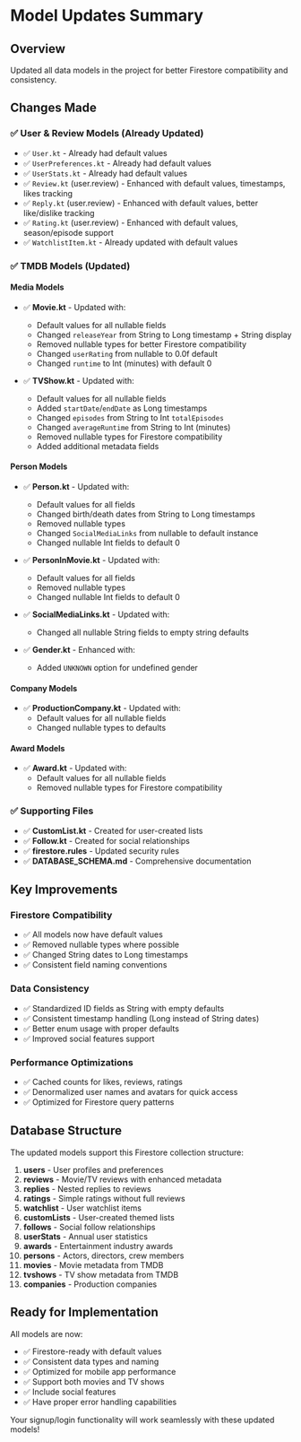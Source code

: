 # Model Updates Summary

## Overview
Updated all data models in the project for better Firestore compatibility and consistency.

## Changes Made

### ✅ **User & Review Models** (Already Updated)
- ✅ `User.kt` - Already had default values
- ✅ `UserPreferences.kt` - Already had default values  
- ✅ `UserStats.kt` - Already had default values
- ✅ `Review.kt` (user.review) - Enhanced with default values, timestamps, likes tracking
- ✅ `Reply.kt` (user.review) - Enhanced with default values, better like/dislike tracking
- ✅ `Rating.kt` (user.review) - Enhanced with default values, season/episode support
- ✅ `WatchlistItem.kt` - Already updated with default values

### ✅ **TMDB Models** (Updated)

#### **Media Models**
- ✅ **Movie.kt** - Updated with:
  - Default values for all nullable fields
  - Changed `releaseYear` from String to Long timestamp + String display
  - Removed nullable types for better Firestore compatibility
  - Changed `userRating` from nullable to 0.0f default
  - Changed `runtime` to Int (minutes) with default 0

- ✅ **TVShow.kt** - Updated with:
  - Default values for all nullable fields
  - Added `startDate`/`endDate` as Long timestamps
  - Changed `episodes` from String to Int `totalEpisodes`
  - Changed `averageRuntime` from String to Int (minutes)
  - Removed nullable types for Firestore compatibility
  - Added additional metadata fields

#### **Person Models**
- ✅ **Person.kt** - Updated with:
  - Default values for all fields
  - Changed birth/death dates from String to Long timestamps
  - Removed nullable types
  - Changed `SocialMediaLinks` from nullable to default instance
  - Changed nullable Int fields to default 0

- ✅ **PersonInMovie.kt** - Updated with:
  - Default values for all fields
  - Removed nullable types
  - Changed nullable Int fields to default 0

- ✅ **SocialMediaLinks.kt** - Updated with:
  - Changed all nullable String fields to empty string defaults

- ✅ **Gender.kt** - Enhanced with:
  - Added `UNKNOWN` option for undefined gender

#### **Company Models**
- ✅ **ProductionCompany.kt** - Updated with:
  - Default values for all nullable fields
  - Changed nullable types to defaults

#### **Award Models**
- ✅ **Award.kt** - Updated with:
  - Default values for all nullable fields
  - Removed nullable types for Firestore compatibility

### ✅ **Supporting Files**
- ✅ **CustomList.kt** - Created for user-created lists
- ✅ **Follow.kt** - Created for social relationships
- ✅ **firestore.rules** - Updated security rules
- ✅ **DATABASE_SCHEMA.md** - Comprehensive documentation

## Key Improvements

### **Firestore Compatibility**
- ✅ All models now have default values
- ✅ Removed nullable types where possible
- ✅ Changed String dates to Long timestamps
- ✅ Consistent field naming conventions

### **Data Consistency**
- ✅ Standardized ID fields as String with empty defaults
- ✅ Consistent timestamp handling (Long instead of String dates)
- ✅ Better enum usage with proper defaults
- ✅ Improved social features support

### **Performance Optimizations**
- ✅ Cached counts for likes, reviews, ratings
- ✅ Denormalized user names and avatars for quick access
- ✅ Optimized for Firestore query patterns

## Database Structure
The updated models support this Firestore collection structure:

1. **users** - User profiles and preferences
2. **reviews** - Movie/TV reviews with enhanced metadata
3. **replies** - Nested replies to reviews
4. **ratings** - Simple ratings without full reviews
5. **watchlist** - User watchlist items
6. **customLists** - User-created themed lists
7. **follows** - Social follow relationships
8. **userStats** - Annual user statistics
9. **awards** - Entertainment industry awards
10. **persons** - Actors, directors, crew members
11. **movies** - Movie metadata from TMDB
12. **tvshows** - TV show metadata from TMDB
13. **companies** - Production companies

## Ready for Implementation
All models are now:
- ✅ Firestore-ready with default values
- ✅ Consistent data types and naming
- ✅ Optimized for mobile app performance
- ✅ Support both movies and TV shows
- ✅ Include social features
- ✅ Have proper error handling capabilities

Your signup/login functionality will work seamlessly with these updated models!
